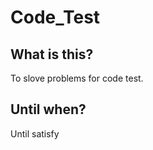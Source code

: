 # Code_Test

What is this?
-------------
  To slove problems for code test.

Until when?
-----------
  Until satisfy



  
